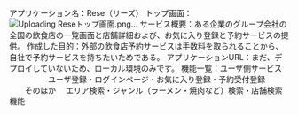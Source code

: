 アプリケーション名：Rese（リーズ）
トップ画面：![Uploading Reseトップ画面.png…]()
サービス概要：ある企業のグループ会社の全国の飲食店の一覧画面と店舗詳細および、お気に入り登録と予約サービスの提供。
作成した目的：外部の飲食店予約サービスは手数料を取られることから、自社で予約サービスを持ちたいためである。
アプリケーションURL：まだ、デプロイしていないため、ローカル環境のみです。
機能一覧：ユーザ側サービス
　　　　　ユーザ登録・ログインページ・お気に入り登録・予約受付登録
     　　そのほか
       　エリア検索・ジャンル（ラーメン・焼肉など）検索・店舗検索機能
